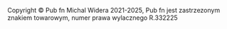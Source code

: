 <!-- Footer -->
<footer class="py-5 bg-black">
  <div class="container">
    <p class="m-0 text-center text-white small">Copyright &copy; Pub fn Michal Widera 2021-2025, Pub fn jest zastrzezonym znakiem towarowym, numer prawa wylacznego R.332225</p>
  </div>
  <!-- /.container -->
</footer>
